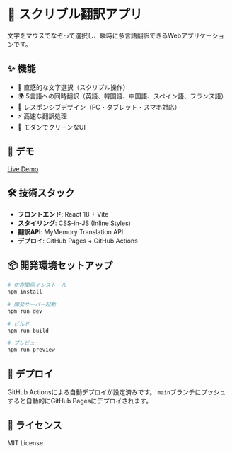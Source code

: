 # 🎨 スクリブル翻訳アプリ

文字をマウスでなぞって選択し、瞬時に多言語翻訳できるWebアプリケーションです。

## ✨ 機能

- 📝 直感的な文字選択（スクリブル操作）
- 🌍 5言語への同時翻訳（英語、韓国語、中国語、スペイン語、フランス語）
- 📱 レスポンシブデザイン（PC・タブレット・スマホ対応）
- ⚡ 高速な翻訳処理
- 🎨 モダンでクリーンなUI

## 🚀 デモ

[Live Demo](https://rsplndnt.github.io/scribble-translator/)

## 🛠️ 技術スタック

- **フロントエンド**: React 18 + Vite
- **スタイリング**: CSS-in-JS (Inline Styles)
- **翻訳API**: MyMemory Translation API
- **デプロイ**: GitHub Pages + GitHub Actions

## 📦 開発環境セットアップ

```bash
# 依存関係インストール
npm install

# 開発サーバー起動
npm run dev

# ビルド
npm run build

# プレビュー
npm run preview
```

## 🚀 デプロイ

GitHub Actionsによる自動デプロイが設定済みです。
`main`ブランチにプッシュすると自動的にGitHub Pagesにデプロイされます。

## 📄 ライセンス

MIT License
